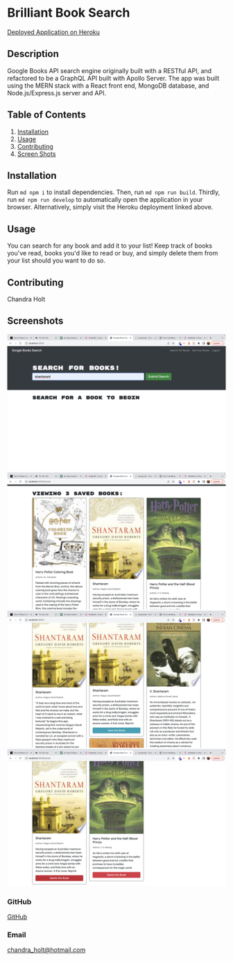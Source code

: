 # Brilliant Book Search

[Deployed Application on Heroku](https://brilliant-book-search.herokuapp.com)

## Description

Google Books API search engine originally built with a RESTful API, and refactored to be a GraphQL API built with Apollo Server. The app was built using the MERN stack with a React front end, MongoDB database, and Node.js/Express.js server and API.

## Table of Contents

1. [Installation](#installation)
2. [Usage](#usage)
3. [Contributing](#contributing)
4. [Screen Shots](#screenshots)

## Installation

Run ```md npm i``` to install dependencies. Then, run ```md npm run build```. Thirdly, run ```md npm run develop``` to automatically open the application in your browser. Alternatively, simply visit the Heroku deployment linked above.

## Usage

You can search for any book and add it to your list! Keep track of books you've read, books you'd like to read or buy, and simply delete them from your list should you want to do so.

## Contributing

Chandra Holt

## Screenshots

![Screenshot1](/images/screenshot.png)
![Screenshot2](/images/screenshot2.png)
![Screenshot3](/images/screenshot3.png)
![Screenshot4](/images/screenshot4.png)

### GitHub

[GitHub](https://www.github.com/chandrapanda)

### Email

chandra_holt@hotmail.com

